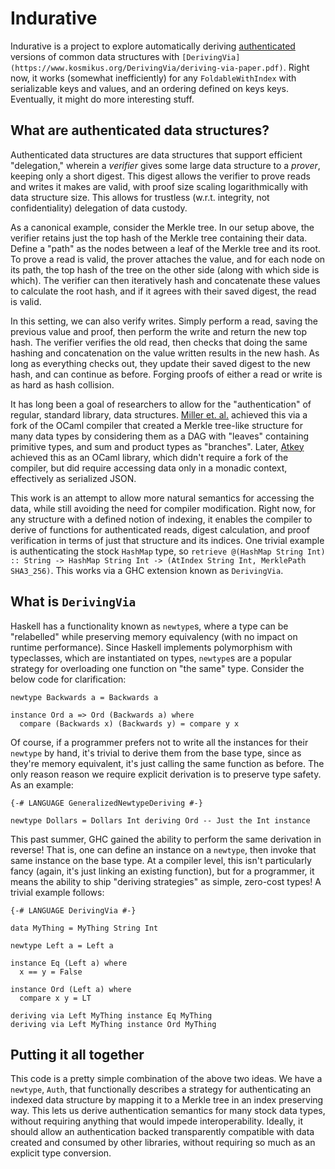 # Indurative

Indurative is a project to explore automatically deriving [authenticated](https://www.cs.umd.edu/~mwh/papers/gpads.pdf) versions of common data structures with `[DerivingVia](https://www.kosmikus.org/DerivingVia/deriving-via-paper.pdf)`. Right now, it works (somewhat inefficiently) for any `FoldableWithIndex` with serializable keys and values, and an ordering defined on keys keys. Eventually, it might do more interesting stuff.

## What are authenticated data structures?

Authenticated data structures are data structures that support efficient "delegation," wherein a _verifier_ gives some large data structure to a _prover_, keeping only a short digest. This digest allows the verifier to prove reads and writes it makes are valid, with proof size scaling logarithmically with data structure size. This allows for trustless (w.r.t. integrity, not confidentiality) delegation of data custody.

As a canonical example, consider the Merkle tree. In our setup above, the verifier retains just the top hash of the Merkle tree containing their data. Define a "path" as the nodes between a leaf of the Merkle tree and its root. To prove a read is valid, the prover attaches the value, and for each node on its path, the top hash of the tree on the other side (along with which side is which). The verifier can then iteratively hash and concatenate these values to calculate the root hash, and if it agrees with their saved digest, the read is valid.

In this setting, we can also verify writes. Simply perform a read, saving the previous value and proof, then perform the write and return the new top hash. The verifier verifies the old read, then checks that doing the same hashing and concatenation on the value written results in the new hash. As long as everything checks out, they update their saved digest to the new hash, and can continue as before. Forging proofs of either a read or write is as hard as hash collision.

It has long been a goal of researchers to allow for the "authentication" of regular, standard library, data structures. [Miller et. al.](http://www.cs.umd.edu/~mwh/papers/gpads.pdf) achieved this via a fork of the OCaml compiler that created a Merkle tree-like structure for many data types by considering them as a DAG with "leaves" containing primitive types, and sum and product types as "branches". Later, [Atkey](https://bentnib.org/posts/2016-04-12-authenticated-data-structures-as-a-library.html) achieved this as an OCaml library, which didn't require a fork of the compiler, but did require accessing data only in a monadic context, effectively as serialized JSON.

This work is an attempt to allow more natural semantics for accessing the data, while still avoiding the need for compiler modification. Right now, for any structure with a defined notion of indexing, it enables the compiler to derive of functions for authenticated reads, digest calculation, and proof verification in terms of just that structure and its indices. One trivial example is authenticating the stock `HashMap` type, so `retrieve @(HashMap String Int) :: String -> HashMap String Int -> (AtIndex String Int, MerklePath SHA3_256)`. This works via a GHC extension known as `DerivingVia`.

## What is `DerivingVia`

Haskell has a functionality known as `newtype`s, where a type can be "relabelled" while preserving memory equivalency (with no impact on runtime performance). Since Haskell implements polymorphism with typeclasses, which are instantiated on types, `newtype`s are a popular strategy for overloading one function on "the same" type. Consider the below code for clarification:

```
newtype Backwards a = Backwards a

instance Ord a => Ord (Backwards a) where
  compare (Backwards x) (Backwards y) = compare y x
```

Of course, if a programmer prefers not to write all the instances for their `newtype` by hand, it's trivial to derive them from the base type, since  as they're memory equivalent, it's just calling the same function as before. The only reason reason we require explicit derivation is to preserve type safety. As an example:

```
{-# LANGUAGE GeneralizedNewtypeDeriving #-}

newtype Dollars = Dollars Int deriving Ord -- Just the Int instance
```

This past summer, GHC gained the ability to perform the same derivation in reverse! That is, one can define an instance on a `newtype`, then invoke that same instance on the base type. At a compiler level, this isn't particularly fancy (again, it's just linking an existing function), but for a programmer, it means the ability to ship "deriving strategies" as simple, zero-cost types! A trivial example follows:

```
{-# LANGUAGE DerivingVia #-}

data MyThing = MyThing String Int

newtype Left a = Left a

instance Eq (Left a) where
  x == y = False

instance Ord (Left a) where
  compare x y = LT

deriving via Left MyThing instance Eq MyThing
deriving via Left MyThing instance Ord MyThing
```

## Putting it all together

This code is a pretty simple combination of the above two ideas. We have a `newtype`, `Auth`, that functionally describes a strategy for authenticating an indexed data structure by mapping it to a Merkle tree in an index preserving way. This lets us derive authentication semantics for many stock data types, without requiring anything that would impede interoperability. Ideally, it should allow an authentication backed transparently compatible with data created and consumed by other libraries, without requiring so much as an explicit type conversion.
